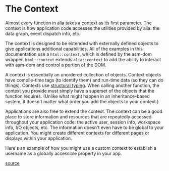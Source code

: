 The Context
===========

<script>
    init_alia_demos(['custom-context']);
</script>

Almost every function in alia takes a context as its first parameter. The
context is how application code accesses the utilities provided by alia: the
data graph, event dispatch info, etc.

The context is designed to be extended with externally defined objects to give
applications additional capabilities. All of the examples in this documentation
use a `html::context`, which is defined by the asm-dom wrapper. `html::context`
extends `alia::context` to add the ability to interact with asm-dom and control
a portion of the DOM.

A context is essentially an unordered collection of objects. Context objects
have compile-time tags (to identify them) and run-time data (so they can do
things). Contexts use [structural
typing](https://en.wikipedia.org/wiki/Structural_type_system). When calling
another function, the context you provide must simply have a superset of the
objects that the function requires. (Unlike what might happen in an
inheritance-based system, it doesn't matter what order you add the objects to
your context.)

Applications are also free to extend the context. The context can be a good
place to store information and resources that are repeatedly accessed
throughout your application code: the active user, session info, workspace
info, I/O objects, etc. The information doesn't even have to be global to your
application. You might create different contexts for different pages or
displays within your application.

Here's an example of how you might use a custom context to establish a username
as a globally accessible property in your app.

[source](context.cpp ':include :fragment=custom-context')

<div class="demo-panel">
<div id="custom-context"></div>
</div>
